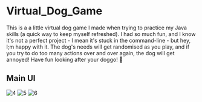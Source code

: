# Virtual_Dog_Game
This is a a little virtual dog game I made when trying to practice my Java skills (a quick way to keep myself refreshed). I had so much fun, and I know it's not a perfect project - I mean it's stuck in the command-line - but hey, I;m happy with it. The dog's needs will get randomised as you play, and if you try to do too many actions over and over again, the dog will get annoyed! Have fun looking after your doggo! 🐶

## Main UI 

![4](https://user-images.githubusercontent.com/87696858/173131036-972dd3df-599e-41c0-9fef-d63f1b78f8e7.png)
![5](https://user-images.githubusercontent.com/87696858/173131047-2a36d549-98a8-47b2-b195-ec3e5661d868.png)
![6](https://user-images.githubusercontent.com/87696858/173131057-bf1064e4-52b3-4674-9cb1-6279bb595b3d.png)
